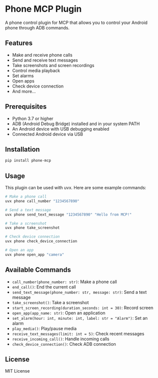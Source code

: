 # Phone MCP Plugin

A phone control plugin for MCP that allows you to control your Android phone through ADB commands.

## Features

- Make and receive phone calls
- Send and receive text messages
- Take screenshots and screen recordings
- Control media playback
- Set alarms
- Open apps
- Check device connection
- And more...

## Prerequisites

- Python 3.7 or higher
- ADB (Android Debug Bridge) installed and in your system PATH
- An Android device with USB debugging enabled
- Connected Android device via USB

## Installation

```bash
pip install phone-mcp
```

## Usage

This plugin can be used with uvx. Here are some example commands:

```bash
# Make a phone call
uvx phone call_number "1234567890"

# Send a text message
uvx phone send_text_message "1234567890" "Hello from MCP!"

# Take a screenshot
uvx phone take_screenshot

# Check device connection
uvx phone check_device_connection

# Open an app
uvx phone open_app "camera"
```

## Available Commands

- `call_number(phone_number: str)`: Make a phone call
- `end_call()`: End the current call
- `send_text_message(phone_number: str, message: str)`: Send a text message
- `take_screenshot()`: Take a screenshot
- `start_screen_recording(duration_seconds: int = 30)`: Record screen
- `open_app(app_name: str)`: Open an application
- `set_alarm(hour: int, minute: int, label: str = "Alarm")`: Set an alarm
- `play_media()`: Play/pause media
- `receive_text_messages(limit: int = 5)`: Check recent messages
- `receive_incoming_call()`: Handle incoming calls
- `check_device_connection()`: Check ADB connection

## License

MIT License 
